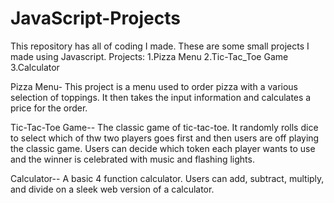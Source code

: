 # JavaScript-Projects
This repository has all of coding I made.
These are some small projects I made using Javascript.
Projects:
1.Pizza Menu
2.Tic-Tac_Toe Game
3.Calculator

Pizza Menu- This project is a menu used to order pizza with a various selection of toppings. It then takes the input information and calculates a price for the order.

Tic-Tac-Toe Game-- The classic game of tic-tac-toe. It randomly rolls dice to select which of thw two players goes first and then users are off playing the classic game. Users can decide which token each player wants to use and the winner is celebrated with music and flashing lights.

Calculator-- A basic 4 function calculator. Users can add, subtract, multiply, and divide on a sleek web version of a calculator.
